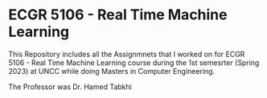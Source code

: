# ECGR 5106 - Real Time Machine Learning

This Repository includes all the Assignmnets that I worked on for ECGR 5106 - Real Time Machine Learning course during the 1st semesrter
(Spring 2023) at UNCC while doing Masters in Computer Engineering. 

The Professor was Dr. Hamed Tabkhi
